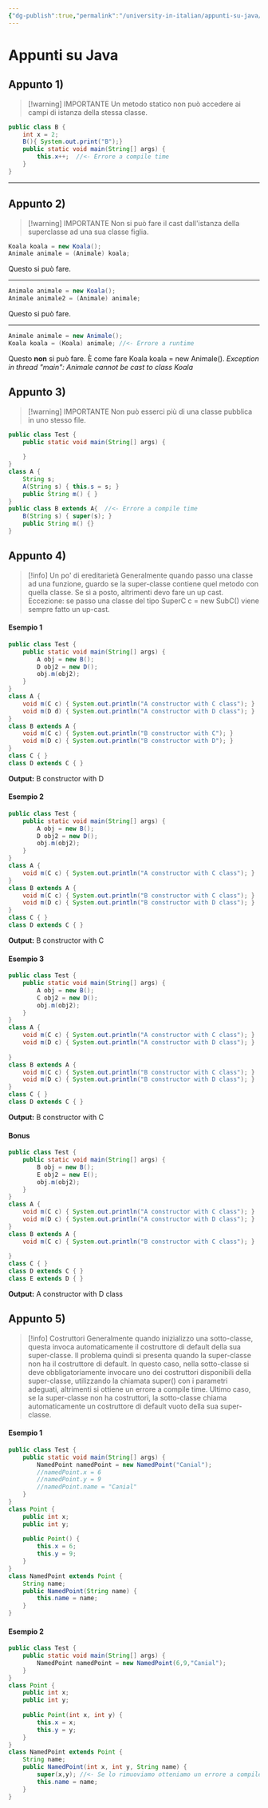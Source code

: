 ```yaml
---
{"dg-publish":true,"permalink":"/university-in-italian/appunti-su-java/"}
---
```


# Appunti su Java
## Appunto 1)
> [!warning] IMPORTANTE
> Un metodo statico non può accedere ai campi di istanza della stessa classe.
```java
public class B {  
    int x = 2;  
    B(){ System.out.print("B");}   
    public static void main(String[] args) {  
        this.x++;  //<- Errore a compile time
    }  
}
```

---
## Appunto 2)
> [!warning] IMPORTANTE
Non si può fare il cast dall'istanza della superclasse ad una sua classe figlia.
```java
Koala koala = new Koala();  
Animale animale = (Animale) koala;
```
Questo si può fare.

---
```java
Animale animale = new Koala();  
Animale animale2 = (Animale) animale;
```
Questo si può fare.

---
```java
Animale animale = new Animale();  
Koala koala = (Koala) animale; //<- Errore a runtime
```
Questo **non** si può fare. È come fare Koala koala = new Animale().
_Exception in thread "main": Animale cannot be cast to class Koala_

## Appunto 3)
> [!warning] IMPORTANTE
Non può esserci più di una classe pubblica in uno stesso file.
```java
public class Test {  
    public static void main(String[] args) {
      
    }  
}  
class A {  
    String s;  
    A(String s) { this.s = s; }  
    public String m() { }  
}  
public class B extends A{  //<- Errore a compile time
    B(String s) { super(s); }  
    public String m() {}  
}
```
## Appunto 4)
> [!info] Un po' di ereditarietà
> Generalmente quando passo una classe ad una funzione, guardo se la super-classe contiene quel metodo con quella classe. Se sì a posto, altrimenti devo fare un up cast.
> Eccezione: se passo una classe del tipo SuperC c = new SubC() viene sempre fatto un up-cast.

#### Esempio 1
```java
public class Test {  
    public static void main(String[] args) {  
        A obj = new B();  
        D obj2 = new D();  
        obj.m(obj2);  
    }  
}  
class A {  
    void m(C c) { System.out.println("A constructor with C class"); }  
    void m(D d) { System.out.println("A constructor with D class"); }  
}  
class B extends A {  
    void m(C c) { System.out.println("B constructor with C"); }  
    void m(D c) { System.out.println("B constructor with D"); }  
}  
class C { }  
class D extends C { }
```
**Output:** B constructor with D

#### Esempio 2
```java
public class Test {  
    public static void main(String[] args) {  
        A obj = new B();  
        D obj2 = new D();  
        obj.m(obj2);  
    }  
}  
class A {  
    void m(C c) { System.out.println("A constructor with C class"); }    
}  
class B extends A {  
    void m(C c) { System.out.println("B constructor with C class"); }  
    void m(D c) { System.out.println("B constructor with D class"); }  
}  
class C { }  
class D extends C { }
```
**Output:** B constructor with C

#### Esempio 3
```java
public class Test {  
    public static void main(String[] args) {  
        A obj = new B();  
        C obj2 = new D();  
        obj.m(obj2);  
    }  
}  
class A {  
    void m(C c) { System.out.println("A constructor with C class"); }  
    void m(D c) { System.out.println("A constructor with D class"); }  
  
}  
class B extends A {  
    void m(C c) { System.out.println("B constructor with C class"); }  
    void m(D c) { System.out.println("B constructor with D class"); }  
}  
class C { }  
class D extends C { }
```
**Output:** B constructor with C

#### Bonus
```java
public class Test {  
    public static void main(String[] args) {  
        B obj = new B();  
        E obj2 = new E();  
        obj.m(obj2);  
    }  
}  
class A {  
    void m(C c) { System.out.println("A constructor with C class"); }  
    void m(D c) { System.out.println("A constructor with D class"); }  
}  
class B extends A {  
    void m(C c) { System.out.println("B constructor with C class"); }  
  
}  
class C { }  
class D extends C { }  
class E extends D { }
```
**Output:** A constructor with D class

## Appunto 5)
> [!info] Costruttori
> Generalmente quando inizializzo una sotto-classe, questa invoca automaticamente il costruttore di default della sua super-classe.
> Il problema quindi si presenta quando la super-classe non ha il costruttore di default. 
> In questo caso, nella sotto-classe si deve obbligatoriamente invocare uno dei costruttori disponibili della super-classe, utilizzando la chiamata super() con i parametri adeguati, altrimenti si ottiene un errore a compile time.
> Ultimo caso, se la super-classe non ha costruttori, la sotto-classe chiama automaticamente un costruttore di default vuoto della sua super-classe.

#### Esempio 1
```java
public class Test {  
    public static void main(String[] args) {  
        NamedPoint namedPoint = new NamedPoint("Canial");
        //namedPoint.x = 6  
        //namedPoint.y = 9  
        //namedPoint.name = "Canial"   
    }  
}  
class Point {  
    public int x;  
    public int y;  
  
    public Point() {  
        this.x = 6;  
        this.y = 9;  
    }  
}  
class NamedPoint extends Point {  
    String name;  
    public NamedPoint(String name) {  
        this.name = name;  
    }  
}
```

#### Esempio 2
```java
public class Test {  
    public static void main(String[] args) {  
        NamedPoint namedPoint = new NamedPoint(6,9,"Canial");  
    }  
}  
class Point {  
    public int x;  
    public int y;  
  
    public Point(int x, int y) {  
        this.x = x;  
        this.y = y;  
    }  
}  
class NamedPoint extends Point {  
    String name;  
    public NamedPoint(int x, int y, String name) {  
        super(x,y); //<- Se lo rimuoviamo otteniamo un errore a compile time  
        this.name = name;  
    }  
}
```